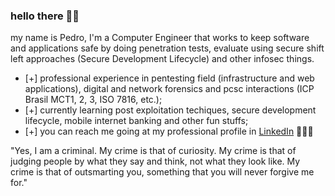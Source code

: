### hello there 🤙🏽

my name is Pedro, I'm a Computer Engineer that works to keep software and applications safe by doing penetration tests, evaluate using secure shift left approaches (Secure Development Lifecycle) and other infosec things.

- [+] professional experience in pentesting field (infrastructure and web applications), digital and network forensics and pcsc interactions (ICP Brasil MCT1, 2, 3, ISO 7816, etc.);
- [+] currently learning post exploitation techiques, secure development lifecycle, mobile internet banking and other fun stuffs;
- [+] you can reach me going at my professional profile in <a href="https://www.linkedin.com/in/pedroescalfonimoraes/">LinkedIn</a> 👨🏽‍💻

"Yes, I am a criminal.  My crime is that of curiosity.  My crime is that of judging people by what they say and think, 
not what they look like. My crime is that of outsmarting you, something that you will never forgive me for."
